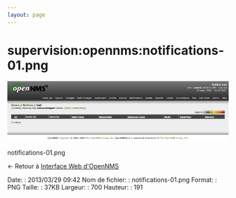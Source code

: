 ```yaml
---
layout: page
---
```


supervision:opennms:notifications-01.png
========================================

[![notifications-01.png](../../../assets/media/supervision/opennms/notifications-01.png@cache=&w=700&h=191 "notifications-01.png")](../../../assets/media/supervision/opennms/notifications-01.png@cache= "Afficher le fichier original")

notifications-01.png

← Retour à [Interface Web
d'OpenNMS](../../../opennms/opennms-interface.html "opennms:opennms-interface")

Date:
:   2013/03/29 09:42
Nom de fichier:
:   notifications-01.png
Format:
:   PNG
Taille:
:   37KB
Largeur:
:   700
Hauteur:
:   191

